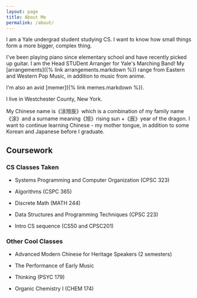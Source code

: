 ```yaml
---
layout: page
title: About Me
permalink: /about/
---
```


I am a Yale undergrad student studying CS. I want to know how small things form a more bigger, complex thing.

I've been playing piano since elementary school and have recently picked up guitar. I am the Head STUDent Arranger for Yale's Marching Band! My [arrangements]({% link arrangements.markdown %}) range from Eastern and Western Pop Music, in addition to music from anime.

I'm also an avid [memer]({% link memes.markdown %}).

I live in Westchester County, New York.

My Chinese name is《涂旭辰》which is a combination of my family name《涂》and a surname meaning《旭》rising sun +《辰》year of the dragon. I want to continue learning Chinese - my mother tongue, in addition to some Korean and Japanese before I graduate.

## Coursework

### CS Classes Taken 

- Systems Programming and Computer Organization (CPSC 323)

- Algorithms (CSPC 365)

- Discrete Math (MATH 244)

- Data Structures and Programming Techniques (CPSC 223)

- Intro CS sequence (CS50 and CPSC201)

### Other Cool Classes

- Advanced Modern Chinese for Heritage Speakers (2 semesters)

- The Performance of Early Music

- Thinking (PSYC 179)

- Organic Chemistry I (CHEM 174)

[jekyll-organization]: https://github.com/jekyll
